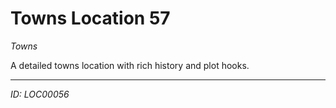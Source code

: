 # Towns Location 57

*Towns*

A detailed towns location with rich history and plot hooks.

---
*ID: LOC00056*
